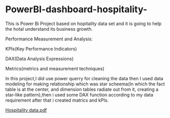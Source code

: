 # PowerBI-dashboard-hospitality-
This is Power Bi Project based on hopitality data set and it is going to help the hotal understand its business growth.

Performance Measurement and Analysis:

KPIs(Key Performance Indicators)

DAX(Data Analysis Expressions)

Metrics(metrics and measurement techniques)

In this project,I did use power querry for cleaning the data then I used data modeling for making relationship which was star scheema(In which the fact table is at the center, and dimension tables radiate out from it, creating a star-like pattern),then i used some DAX function according to my data requirement after that i created matrics and kPIs.


[Hospitality data.pdf](https://github.com/abhishekschuahan/PowerBI-dashboard-hospitality-/files/12368560/Hospitality.data.pdf)
